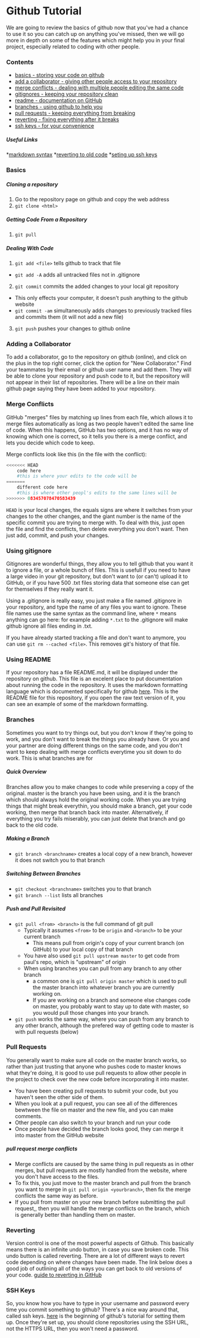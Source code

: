 # Github Tutorial
We are going to review the basics of github now that you've had a chance to use it so you can catch up on anything you've missed, then we will go more in depth on some of the features which might help you in your final project, especially related to coding with other people.

### Contents

* [basics - storing your code on github](#basics)
* [add a collaborator - giving other people access to your repository](#adding-a-collaborator)
* [merge conflicts - dealing with multiple people editing the same code](#merge-conflicts)
* [gitignores - keeping your repository clean](#using-gitignore)
* [readme - documentation on GitHub](#using-readme )
* [branches - using github to help you](#branches)
* [pull requests - keeping everything from breaking](#pull-requests)
* [reverting - fixing everything after it breaks](#reverting)
* [ssh keys - for your convenience](#ssh-keys)

##### Useful Links
*[markdown syntax](https://guides.github.com/features/mastering-markdown/)
*[reverting to old code](https://github.com/blog/2019-how-to-undo-almost-anything-with-git)
*[seting up ssh keys](https://help.github.com/articles/checking-for-existing-ssh-keys/)

### Basics
##### Cloning a repository
1. Go to the repository page on github and copy the web address
2. `git clone <html>` 

##### Getting Code From a Repository
1. `git pull`

##### Dealing With Code
1. `git add <file>` tells github to track that file
  * `git add -A` adds all untracked files not in .gitignore
2. `git commit` commits the added changes to your local git repository
  * This only effects your computer, it doesn't push anything to the github website
  * `git commit -am` simultaneously adds changes to previously tracked files and commits them (it will not add a new file)
3. `git push` pushes your changes to github online

### Adding a Collaborator
To add a collaborator, go to the repository on github (online), and click on the plus in the top right corner, click the option for "New Collaborator."  Find your teammates by their email or github user name and add them.
They will be able to clone your repository and push code to it, but the repository will not appear in their list of repositories.
There will be a line on their main github page saying they have been added to your repository.

### Merge Conflicts
GitHub "merges" files by matching up lines from each file, which allows it to merge files automatically as long as two people haven't edited the same line of code.  When this happens, GitHub has two options, and it has no way of knowing which one is correct, so it tells you there is a merge conflict, and lets you decide which code to keep.

Merge conflicts look like this (in the file with the conflict):
``` python
<<<<<<< HEAD
    code here 
    #this is where your edits to the code will be
=======
    different code here 
    #this is where other peopl's edits to the same lines will be
>>>>>>> 083457078470583439
```
`HEAD` is your local changes, the equals signs are where it switches from your changes to the other changes, and the giant number is the name of the specific commit you are trying to merge with.
To deal with this, just open the file and find the conflicts, then delete everything you don't want.
Then just add, commit, and push your changes.

### Using gitignore
Gitignores are wonderful things, they allow you to tell github that you want it to ignore a file, or a whole bunch of files.  This is usefull if you need to have a large video in your git repository, but don't want to (or can't) upload it to GitHub, or if you have 500 .txt files storing data that someone else can get for themselves if they really want it.

Using a .gitignore is really easy, you just make a file named .gitignore in your repository, and type the name of any files you want to ignore.  These file names use the same syntax as the command line, where `*` means anything can go here: for example adding `*.txt` to the .gitignore will make github ignore all files ending in .txt.

If you have already started tracking a file and don't want to anymore, you can use `git rm --cached <file>`.  This removes git's history of that file.

### Using README 
If your repository has a file README.md, it will be displayed under the repository on github.  This file is an excelent place to put documentation about running the code in the repository.  It uses the markdown formatting language which is documented specifically for github [here](https://guides.github.com/features/mastering-markdown/).  This is the README file for this repository, if you open the raw text version of it, you can see an example of some of the markdown formatting.

### Branches
Sometimes you want to try things out, but you don't know if they're going to work, and you don't want to break the things you already have.
Or you and your partner are doing different things on the same code, and you don't want to keep dealing with merge conflicts everytime you sit down to do work.
This is what branches are for

##### Quick Overview
Branches allow you to make changes to code while preserving a copy of the original.
master is the branch you have been using, and it is the branch which should always hold the original working code.
When you are trying things that might break everythin, you should make a branch, get your code working, then merge that branch back into master.  Alternatively, if everything you try fails miserably, you can just delete that branch and go back to the old code.

##### Making a Branch
* `git branch <branchname>` creates a local copy of a new branch, however it does not switch you to that branch

##### Switching Between Branches
* `git checkout <branchname>` switches you to that branch
* `git branch --list` lists all branches

##### Push and Pull Revisited
* `git pull <from> <branch>` is the full command of git pull
  * Typically it assumes `<from>` to be `origin` and `<branch>` to be your current branch
    * This means pull from origin's copy of your current branch (on GitHub) to your local copy of that branch
  * You have also used `git pull upstream master` to get code from paul's repo, which is "upstream" of origin
  * When using branches you can pull from any branch to any other branch
    * a common one is `git pull origin master` which is used to pull the master branch into whatever branch you are currently working on.
    * If you are working on a branch and someone else changes code on master, you probably want to stay up to date with master, so you would pull those changes into your branch.
* `git push` works the same way, where you can push from any branch to any other branch, although the prefered way of getting code to master is with pull requests (below)

### Pull Requests
You generally want to make sure all code on the master branch works, so rather than just trusting that anyone who pushes code to master knows what they're doing, it is good to use pull requests to allow other people in the project to check over the new code before incorporating it into master.
* You have been creating pull requests to submit your code, but you haven't seen the other side of them.
* When you look at a pull request, you can see all of the differences bewtween the file on master and the new file, and you can make comments.
* Other people can also switch to your branch and run your code
* Once people have decided the branch looks good, they can merge it into master from the GitHub website

##### pull request merge conflicts
* Merge conflicts are caused by the same thing in pull requests as in other merges, but pull requests are mostly handled from the website, where you don't have access to the files.
* To fix this, you just move to the master branch and pull from the branch you want to merge in `git pull origin <yourbranch>`, then fix the merge conflicts the same way as before.
* If you pull from master on your new branch before submitting the pull request,, then you will handle the merge conflicts on the branch, which is generally better than handling them on master.

### Reverting
Version control is one of the most powerful aspects of Github.  This basically means there is an infinite undo button, in case you save broken code.  This undo button is called reverting.  There are a lot of different ways to revert code depending on where changes have been made.  The link below does a good job of outlining all of the ways you can get back to old versions of your code.
[guide to reverting in GitHub](https://github.com/blog/2019-how-to-undo-almost-anything-with-git)

### SSH Keys
So, you know how you have to type in your username and password every time you commit something to github?
There's a nice way around that, called ssh keys.
[here](https://help.github.com/articles/checking-for-existing-ssh-keys/) is the beginning of github's tutorial for setting them up.  Once they're set up, you should clone repositories using the SSH URL, not the HTTPS URL, then you won't need a password.

